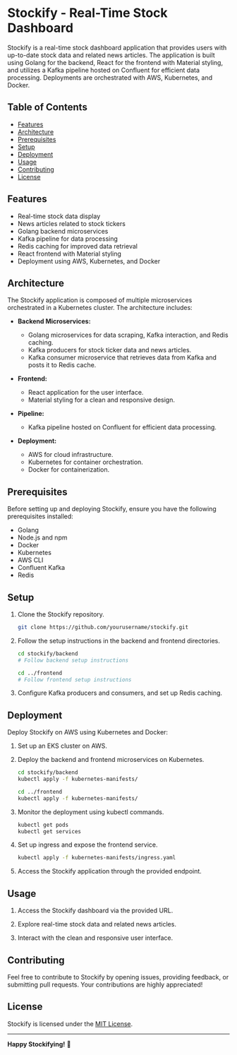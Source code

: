 # Stockify - Real-Time Stock Dashboard

Stockify is a real-time stock dashboard application that provides users with up-to-date stock data and related news articles. The application is built using Golang for the backend, React for the frontend with Material styling, and utilizes a Kafka pipeline hosted on Confluent for efficient data processing. Deployments are orchestrated with AWS, Kubernetes, and Docker.

## Table of Contents

- [Features](#features)
- [Architecture](#architecture)
- [Prerequisites](#prerequisites)
- [Setup](#setup)
- [Deployment](#deployment)
- [Usage](#usage)
- [Contributing](#contributing)
- [License](#license)

## Features

- Real-time stock data display
- News articles related to stock tickers
- Golang backend microservices
- Kafka pipeline for data processing
- Redis caching for improved data retrieval
- React frontend with Material styling
- Deployment using AWS, Kubernetes, and Docker

## Architecture

The Stockify application is composed of multiple microservices orchestrated in a Kubernetes cluster. The architecture includes:

- **Backend Microservices:**
  - Golang microservices for data scraping, Kafka interaction, and Redis caching.
  - Kafka producers for stock ticker data and news articles.
  - Kafka consumer microservice that retrieves data from Kafka and posts it to Redis cache.

- **Frontend:**
  - React application for the user interface.
  - Material styling for a clean and responsive design.

- **Pipeline:**
  - Kafka pipeline hosted on Confluent for efficient data processing.

- **Deployment:**
  - AWS for cloud infrastructure.
  - Kubernetes for container orchestration.
  - Docker for containerization.

## Prerequisites

Before setting up and deploying Stockify, ensure you have the following prerequisites installed:

- Golang
- Node.js and npm
- Docker
- Kubernetes
- AWS CLI
- Confluent Kafka
- Redis

## Setup

1. Clone the Stockify repository.

   ```bash
   git clone https://github.com/yourusername/stockify.git
   ```

2. Follow the setup instructions in the backend and frontend directories.

   ```bash
   cd stockify/backend
   # Follow backend setup instructions

   cd ../frontend
   # Follow frontend setup instructions
   ```

3. Configure Kafka producers and consumers, and set up Redis caching.

## Deployment

Deploy Stockify on AWS using Kubernetes and Docker:

1. Set up an EKS cluster on AWS.

2. Deploy the backend and frontend microservices on Kubernetes.

   ```bash
   cd stockify/backend
   kubectl apply -f kubernetes-manifests/
   
   cd ../frontend
   kubectl apply -f kubernetes-manifests/
   ```

3. Monitor the deployment using kubectl commands.

   ```bash
   kubectl get pods
   kubectl get services
   ```

4. Set up ingress and expose the frontend service.

   ```bash
   kubectl apply -f kubernetes-manifests/ingress.yaml
   ```

5. Access the Stockify application through the provided endpoint.

## Usage

1. Access the Stockify dashboard via the provided URL.

2. Explore real-time stock data and related news articles.

3. Interact with the clean and responsive user interface.

## Contributing

Feel free to contribute to Stockify by opening issues, providing feedback, or submitting pull requests. Your contributions are highly appreciated!

## License

Stockify is licensed under the [MIT License](LICENSE).

---

**Happy Stockifying!** 🚀
